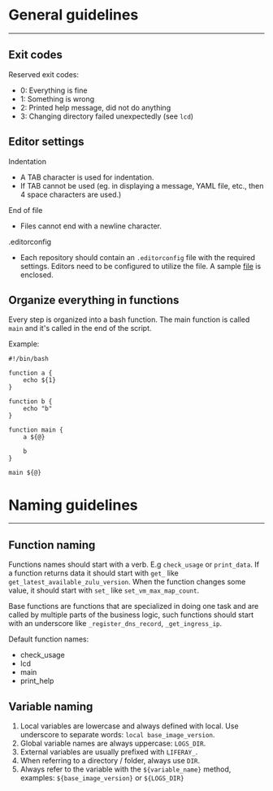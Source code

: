 # General guidelines
---
## Exit codes
Reserved exit codes:
- 0: Everything is fine
- 1: Something is wrong
- 2: Printed help message, did not do anything
- 3: Changing directory failed unexpectedly (see `lcd`)

## Editor settings
Indentation
- A TAB character is used for indentation.
- If TAB cannot be used (eg. in displaying a message, YAML file, etc., then 4 space characters are used.)	

End of file
- Files cannot end with a newline character.

.editorconfig

- Each repository should contain an `.editorconfig` file with the required settings. Editors need to be configured to utilize the file.
A sample [file](.editorconfig) is enclosed.

## Organize everything in functions
Every step is organized into a bash function. The main function is called `main` and it's called in the end of the script.

Example:

	#!/bin/bash
	
	function a {
		echo ${1}
	}

	function b {
		echo "b"
	}

	function main {
		a ${@}

		b
	}

	main ${@}

# Naming guidelines
---
## Function naming
Functions names should start with a verb. E.g `check_usage` or `print_data`. If a function returns data it should start with `get_` like `get_latest_available_zulu_version`. When the function changes some value, it should start with `set_` like `set_vm_max_map_count`.

Base functions are functions that are specialized in doing one task and are called by multiple parts of the business logic, such functions should start with an underscore like `_register_dns_record`, `_get_ingress_ip`.

Default function names:
- check_usage
- lcd
- main
- print_help

## Variable naming
1. Local variables are lowercase and always defined with local. Use underscore to separate words: `local base_image_version`.
2. Global variable names are always uppercase: `LOGS_DIR`.
3. External variables are usually prefixed with `LIFERAY_`.
4. When referring to a directory / folder, always use `DIR`.
5. Always refer to the variable with the `${variable_name}` method, examples: `${base_image_version}` or `${LOGS_DIR}`